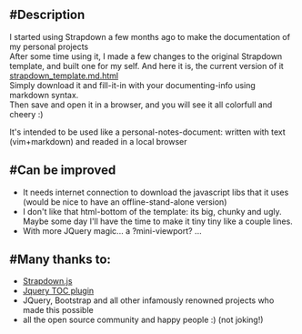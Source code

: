 #Description 
------------
I started using Strapdown a few months ago to make the documentation of my personal projects    
After some time using it, I made a few changes to the original Strapdown template, and built one for my self. 
And here it is, the current version of it [strapdown_template.md.html](https://github.com/zipizap/strapdown_template/raw/master/strapdown_template.md.html)     
Simply download it and fill-it-in with your documenting-info using markdown syntax.  
Then save and open it in a browser, and you will see it all colorfull and cheery :)  

It's intended to be used like a personal-notes-document:  written with text (vim+markdown) and readed in a local browser

#Can be improved
------------
  + It needs internet connection to download the javascript libs that it uses (would be nice to have an offline-stand-alone version)
  + I don't like that html-bottom of the template: its big, chunky and ugly. Maybe some day I'll have the time to make it tiny tiny like a couple lines.
  + With more JQuery magic...  a ?mini-viewport? ... 


#Many thanks to:
-----------
  + [Strapdown.js](http://strapdownjs.com/)
  + [Jquery TOC plugin](http://projects.jga.me/toc/#toc0)
  + JQuery, Bootstrap and all other infamously renowned projects who made this possible
  + all the open source community and happy people :)  (not joking!)



